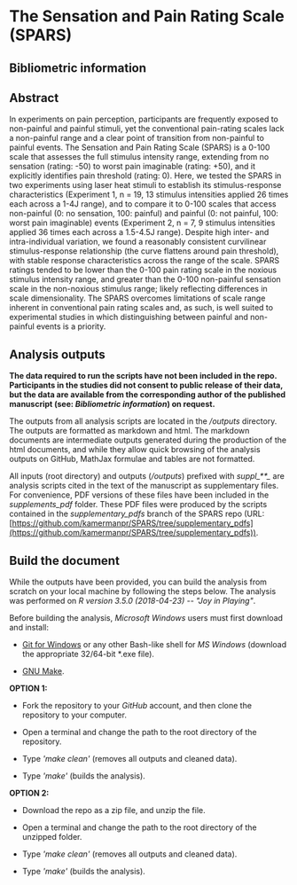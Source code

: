 # The Sensation and Pain Rating Scale (SPARS)

## Bibliometric information


## Abstract

In experiments on pain perception, participants are frequently exposed to non-painful and painful stimuli, yet the conventional pain-rating scales lack a non-painful range and a clear point of transition from non-painful to painful events. The Sensation and Pain Rating Scale (SPARS) is a 0-100 scale that assesses the full stimulus intensity range, extending from no sensation (rating: -50) to worst pain imaginable (rating: +50), and it explicitly identifies pain threshold (rating: 0).  Here, we tested the SPARS in two experiments using laser heat stimuli to establish its stimulus-response characteristics (Experiment 1, n = 19, 13 stimulus intensities applied 26 times each across a 1-4J range), and to compare it to 0-100 scales that access non-painful (0: no sensation, 100: painful) and painful (0: not painful, 100: worst pain imaginable) events (Experiment 2, n = 7, 9 stimulus intensities applied 36 times each across a 1.5-4.5J range). Despite high inter- and intra-individual variation, we found a reasonably consistent curvilinear stimulus-response relationship (the curve flattens around pain threshold), with stable response characteristics across the range of the scale.  SPARS ratings tended to be lower than the 0-100 pain rating scale in the noxious stimulus intensity range, and greater than the 0-100 non-painful sensation scale in the non-noxious stimulus range; likely reflecting differences in scale dimensionality. The SPARS overcomes limitations of scale range inherent in conventional pain rating scales and, as such, is well suited to experimental studies in which distinguishing between painful and non-painful events is a priority.

## Analysis outputs

**The data required to run the scripts have not been included in the repo. Participants in the studies did not consent to public release of their data, but the data are available from the corresponding author of the published manuscript (see: _Bibliometric information_) on request.**

The outputs from all analysis scripts are located in the _/outputs_ directory. The outputs are formatted as markdown and html. The markdown documents are intermediate outputs generated during the production of the html documents, and while they allow quick browsing of the analysis outputs on GitHub, MathJax formulae and tables are not formatted. 

All inputs (root directory) and outputs (_/outputs_) prefixed with _suppl\_\*\*\__ are analysis scripts cited in the text of the manuscript as supplementary files. For convenience, PDF versions of these files have been included in the _supplements\_pdf_ folder. These PDF files were produced by the scripts contained in the _supplementary\_pdfs_ branch of the SPARS repo (URL: [https://github.com/kamermanpr/SPARS/tree/supplementary_pdfs](https://github.com/kamermanpr/SPARS/tree/supplementary_pdfs)).

## Build the document
While the outputs have been provided, you can build the analysis from scratch on your local machine by following the steps below. The analysis was performed on _R version 3.5.0 (2018-04-23) -- "Joy in Playing"_.

Before building the analysis, _Microsoft Windows_ users must first download and install:

- [Git for Windows](https://github.com/git-for-windows/git/releases) or any other Bash-like shell for _MS Windows_ (download the appropriate 32/64-bit *.exe file).

- [GNU Make](http://gnuwin32.sourceforge.net/downlinks/make.php).

**OPTION 1:**

- Fork the repository to your _GitHub_ account, and then clone the repository to your computer.

- Open a terminal and change the path to the root directory of the repository.

- Type _'make clean'_ (removes all outputs and cleaned data).

- Type _'make'_ (builds the analysis).

**OPTION 2:**

- Download the repo as a zip file, and unzip the file.

- Open a terminal and change the path to the root directory of the unzipped folder.

- Type _'make clean'_ (removes all outputs and cleaned data).

- Type _'make'_ (builds the analysis).
